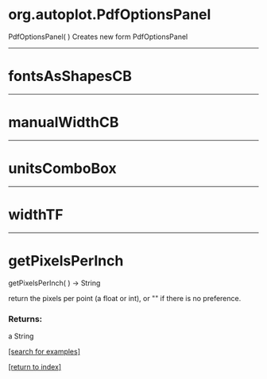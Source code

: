 # org.autoplot.PdfOptionsPanel
PdfOptionsPanel( )
Creates new form PdfOptionsPanel

***
<a name="fontsAsShapesCB"></a>
# fontsAsShapesCB



***
<a name="manualWidthCB"></a>
# manualWidthCB



***
<a name="unitsComboBox"></a>
# unitsComboBox



***
<a name="widthTF"></a>
# widthTF



***
<a name="getPixelsPerInch"></a>
# getPixelsPerInch
getPixelsPerInch(  ) &rarr; String

return the pixels per point (a float or int), or "" if there is no
 preference.

### Returns:
a String


<a href="https://github.com/autoplot/dev/search?q=getPixelsPerInch&unscoped_q=getPixelsPerInch">[search for examples]</a>

<a href="https://github.com/autoplot/documentation/blob/master/javadoc/index-all.md">[return to index]</a>

